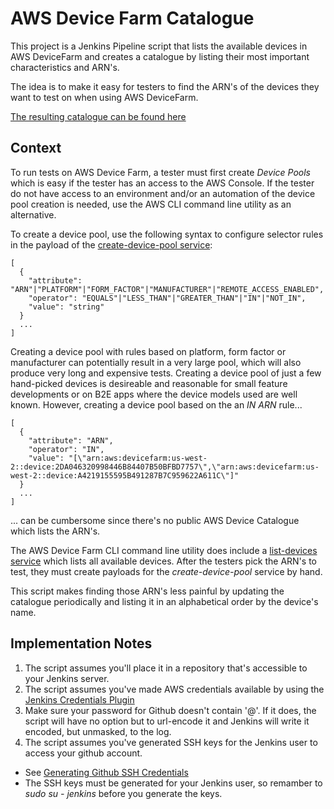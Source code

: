 # AWS Device Farm Catalogue

This project is a Jenkins Pipeline script that lists the available devices in AWS DeviceFarm and creates a catalogue by listing their most important characteristics and ARN's. 

The idea is to make it easy for testers to find the ARN's of the devices they want to test on when using AWS DeviceFarm.

[The resulting catalogue can be found here](./catalogue-table.md)

## Context

To run tests on AWS Device Farm, a tester must first create *Device Pools* which is easy if the tester has an access to the AWS Console.
If the tester do not have access to an environment and/or an automation of the device pool creation is needed, use the AWS CLI command line utility as an alternative.

To create a device pool, use the following syntax to configure selector rules in the payload of the [create-device-pool service](http://docs.aws.amazon.com/cli/latest/reference/devicefarm/create-device-pool.html):

```
[
  {
    "attribute": "ARN"|"PLATFORM"|"FORM_FACTOR"|"MANUFACTURER"|"REMOTE_ACCESS_ENABLED",
    "operator": "EQUALS"|"LESS_THAN"|"GREATER_THAN"|"IN"|"NOT_IN",
    "value": "string"
  }
  ...
]
```

Creating a device pool with rules based on platform, form factor or manufacturer can potentially result in a very large pool, which will also produce very long and expensive tests. Creating a device pool of just a few hand-picked devices is desireable and reasonable for small feature developments or on B2E apps where the device models used are well known. However, creating a device pool based on the an *IN ARN* rule...

```
[
  {
    "attribute": "ARN",
    "operator": "IN",
    "value": "[\"arn:aws:devicefarm:us-west-2::device:2DA046320998446B84407B50BFBD7757\",\"arn:aws:devicefarm:us-west-2::device:A4219155595B491287B7C959622A611C\"]"
  }
  ...
]
```

... can be cumbersome since there's no public AWS Device Catalogue which lists the ARN's.

The AWS Device Farm CLI command line utility does include a [list-devices service](http://docs.aws.amazon.com/cli/latest/reference/devicefarm/list-devices.html) which lists all available devices. 
After the testers pick the ARN's to test, they must create payloads for the *create-device-pool* service by hand.

This script makes finding those ARN's less painful by updating the catalogue periodically and listing it in an alphabetical order by the device's name.

## Implementation Notes

1. The script assumes you'll place it in a repository that's accessible to your Jenkins server.
2. The script assumes you've made AWS credentials available by using the [Jenkins Credentials Plugin](https://wiki.jenkins-ci.org/display/JENKINS/Credentials+Plugin)
3. Make sure your password for Github doesn't contain '@'. If it does, the script will have no option but to url-encode it and Jenkins will write it encoded, but unmasked, to the log.
4. The script assumes you've generated SSH keys for the Jenkins user to access your github account.

* See [Generating Github SSH Credentials](https://help.github.com/articles/generating-an-ssh-key/)
* The SSH keys must be generated for your Jenkins user, so remamber to *sudo su - jenkins* before you generate the keys.
